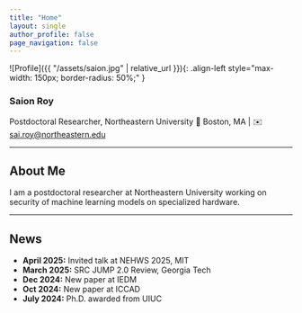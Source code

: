 ```yaml
---
title: "Home"
layout: single
author_profile: false
page_navigation: false
---
```


![Profile]({{ "/assets/saion.jpg" | relative_url }}){: .align-left style="max-width: 150px; border-radius: 50%;" }

### Saion Roy
Postdoctoral Researcher, Northeastern University
📍 Boston, MA | ✉️ sai.roy@northeastern.edu

---

## About Me

I am a postdoctoral researcher at Northeastern University working on security of machine learning models on specialized hardware.

---

## News

- **April 2025:** Invited talk at NEHWS 2025, MIT
- **March 2025:** SRC JUMP 2.0 Review, Georgia Tech
- **Dec 2024:** New paper at IEDM
- **Oct 2024:** New paper at ICCAD
- **July 2024:** Ph.D. awarded from UIUC
